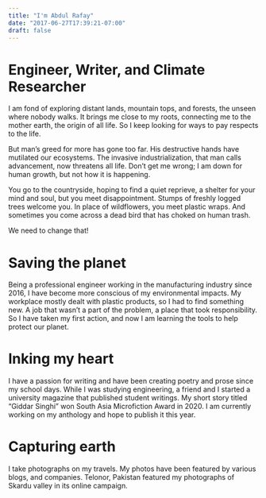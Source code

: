 ```yaml
---
title: "I'm Abdul Rafay"
date: "2017-06-27T17:39:21-07:00"
draft: false
---
```


# Engineer, Writer, and Climate Researcher

I am fond of exploring distant lands, mountain tops, and forests, the unseen where nobody walks. It brings me close to my roots, connecting me to the mother earth, the origin of all life. So I keep looking for ways to pay respects to the life.

But man’s greed for more has gone too far. His destructive hands have mutilated our ecosystems. The invasive industrialization, that man calls advancement, now threatens all life. Don’t get me wrong; I am down for human growth, but not how it is happening.

You go to the countryside, hoping to find a quiet reprieve, a shelter for your mind and soul, but you meet disappointment. Stumps of freshly logged trees welcome you. In place of wildflowers, you meet plastic wraps. And sometimes you come across a dead bird that has choked on human trash. 

We need to change that!

# Saving the planet

Being a professional engineer working in the manufacturing industry since 2016, I have become more conscious of my environmental impacts. My workplace mostly dealt with plastic products, so I had to find something new. A job that wasn’t a part of the problem, a place that took responsibility. So I have taken my first action, and now I am learning the tools to help protect our planet.

# Inking my heart

I have a passion for writing and have been creating poetry and prose since my school days. While I was studying engineering, a friend and I started a university magazine that published student writings. My short story titled “Giddar Singhi” won South Asia Microfiction Award in 2020. I am currently working on my anthology and hope to publish it this year.

# Capturing earth

I take photographs on my travels. My photos have been featured by various blogs, and companies. Telonor, Pakistan featured my photographs of Skardu valley in its online campaign.